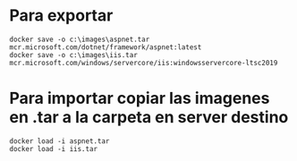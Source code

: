 # Para exportar
	docker save -o c:\images\aspnet.tar mcr.microsoft.com/dotnet/framework/aspnet:latest
	docker save -o c:\images\iis.tar mcr.microsoft.com/windows/servercore/iis:windowsservercore-ltsc2019

# Para importar copiar las imagenes en .tar a la carpeta en server destino
	docker load -i aspnet.tar
	docker load -i iis.tar